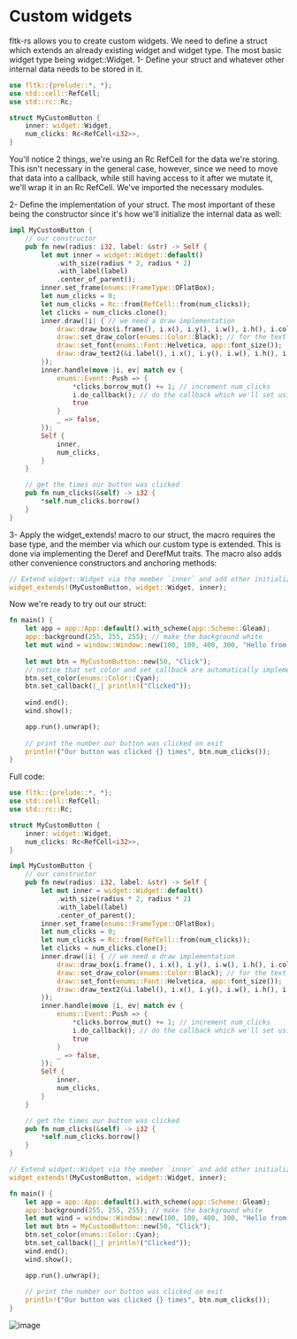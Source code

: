 # Custom widgets

fltk-rs allows you to create custom widgets. We need to define a struct which extends an already existing widget and widget type. The most basic widget type being widget::Widget. 
1- Define your struct and whatever other internal data needs to be stored in it.
```rust
use fltk::{prelude::*, *};
use std::cell::RefCell;
use std::rc::Rc;

struct MyCustomButton {
    inner: widget::Widget,
    num_clicks: Rc<RefCell<i32>>,
}
```
You'll notice 2 things, we're using an Rc RefCell for the data we're storing. This isn't necessary in the general case, however, since we need to move that data into a callback, while still having access to it after we mutate it, we'll wrap it in an Rc RefCell. We've imported the necessary modules.

2- Define the implementation of your struct. The most important of these being the constructor since it's how we'll initialize the internal data as well:
```rust
impl MyCustomButton {
    // our constructor
    pub fn new(radius: i32, label: &str) -> Self {
        let mut inner = widget::Widget::default()
            .with_size(radius * 2, radius * 2)
            .with_label(label)
            .center_of_parent();
        inner.set_frame(enums::FrameType::OFlatBox);
        let num_clicks = 0;
        let num_clicks = Rc::from(RefCell::from(num_clicks));
        let clicks = num_clicks.clone();
        inner.draw(|i| { // we need a draw implementation
            draw::draw_box(i.frame(), i.x(), i.y(), i.w(), i.h(), i.color());
            draw::set_draw_color(enums::Color::Black); // for the text
            draw::set_font(enums::Font::Helvetica, app::font_size());
            draw::draw_text2(&i.label(), i.x(), i.y(), i.w(), i.h(), i.align());
        });
        inner.handle(move |i, ev| match ev {
            enums::Event::Push => {
                *clicks.borrow_mut() += 1; // increment num_clicks
                i.do_callback(); // do the callback which we'll set using set_callback().
                true
            }
            _ => false,
        });
        Self {
            inner,
            num_clicks,
        }
    }

    // get the times our button was clicked
    pub fn num_clicks(&self) -> i32 {
        *self.num_clicks.borrow()
    }
}
```

3- Apply the widget_extends! macro to our struct, the macro requires the base type, and the member via which our custom type is extended. This is done via implementing the Deref and DerefMut traits. The macro also adds other convenience constructors and anchoring methods:
```rust
// Extend widget::Widget via the member `inner` and add other initializers and constructors
widget_extends!(MyCustomButton, widget::Widget, inner);
```

Now we're ready to try out our struct:
```rust
fn main() {
    let app = app::App::default().with_scheme(app::Scheme::Gleam);
    app::background(255, 255, 255); // make the background white
    let mut wind = window::Window::new(100, 100, 400, 300, "Hello from rust");
    
    let mut btn = MyCustomButton::new(50, "Click");
    // notice that set_color and set_callback are automatically implemented for us!
    btn.set_color(enums::Color::Cyan);
    btn.set_callback(|_| println!("Clicked"));
    
    wind.end();
    wind.show();

    app.run().unwrap();
    
    // print the number our button was clicked on exit
    println!("Our button was clicked {} times", btn.num_clicks());
}
```

Full code:
```rust
use fltk::{prelude::*, *};
use std::cell::RefCell;
use std::rc::Rc;

struct MyCustomButton {
    inner: widget::Widget,
    num_clicks: Rc<RefCell<i32>>,
}

impl MyCustomButton {
    // our constructor
    pub fn new(radius: i32, label: &str) -> Self {
        let mut inner = widget::Widget::default()
            .with_size(radius * 2, radius * 2)
            .with_label(label)
            .center_of_parent();
        inner.set_frame(enums::FrameType::OFlatBox);
        let num_clicks = 0;
        let num_clicks = Rc::from(RefCell::from(num_clicks));
        let clicks = num_clicks.clone();
        inner.draw(|i| { // we need a draw implementation
            draw::draw_box(i.frame(), i.x(), i.y(), i.w(), i.h(), i.color());
            draw::set_draw_color(enums::Color::Black); // for the text
            draw::set_font(enums::Font::Helvetica, app::font_size());
            draw::draw_text2(&i.label(), i.x(), i.y(), i.w(), i.h(), i.align());
        });
        inner.handle(move |i, ev| match ev {
            enums::Event::Push => {
                *clicks.borrow_mut() += 1; // increment num_clicks
                i.do_callback(); // do the callback which we'll set using set_callback().
                true
            }
            _ => false,
        });
        Self {
            inner,
            num_clicks,
        }
    }

    // get the times our button was clicked
    pub fn num_clicks(&self) -> i32 {
        *self.num_clicks.borrow()
    }
}

// Extend widget::Widget via the member `inner` and add other initializers and constructors
widget_extends!(MyCustomButton, widget::Widget, inner);

fn main() {
    let app = app::App::default().with_scheme(app::Scheme::Gleam);
    app::background(255, 255, 255); // make the background white
    let mut wind = window::Window::new(100, 100, 400, 300, "Hello from rust");
    let mut btn = MyCustomButton::new(50, "Click");
    btn.set_color(enums::Color::Cyan);
    btn.set_callback(|_| println!("Clicked"));
    wind.end();
    wind.show();

    app.run().unwrap();
    
    // print the number our button was clicked on exit
    println!("Our button was clicked {} times", btn.num_clicks());
}
```

![image](https://user-images.githubusercontent.com/37966791/145727718-fd0ee71f-f0c2-4438-a038-9b6950638a35.png)
